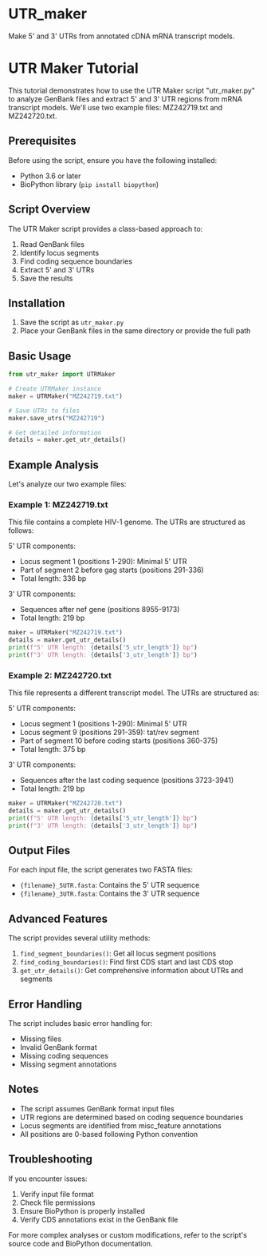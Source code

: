 # UTR_maker
Make 5' and 3' UTRs from annotated cDNA mRNA transcript models.

# UTR Maker Tutorial

This tutorial demonstrates how to use the UTR Maker script "utr_maker.py" to analyze GenBank files and extract 5' and 3' UTR regions from mRNA transcript models. We'll use two example files: MZ242719.txt and MZ242720.txt.

## Prerequisites

Before using the script, ensure you have the following installed:
- Python 3.6 or later
- BioPython library (`pip install biopython`)

## Script Overview

The UTR Maker script provides a class-based approach to:
1. Read GenBank files
2. Identify locus segments
3. Find coding sequence boundaries
4. Extract 5' and 3' UTRs
5. Save the results

## Installation

1. Save the script as `utr_maker.py`
2. Place your GenBank files in the same directory or provide the full path

## Basic Usage

```python
from utr_maker import UTRMaker

# Create UTRMaker instance
maker = UTRMaker("MZ242719.txt")

# Save UTRs to files
maker.save_utrs("MZ242719")

# Get detailed information
details = maker.get_utr_details()
```

## Example Analysis

Let's analyze our two example files:

### Example 1: MZ242719.txt

This file contains a complete HIV-1 genome. The UTRs are structured as follows:

5' UTR components:
- Locus segment 1 (positions 1-290): Minimal 5' UTR
- Part of segment 2 before gag starts (positions 291-336)
- Total length: 336 bp

3' UTR components:
- Sequences after nef gene (positions 8955-9173)
- Total length: 219 bp

```python
maker = UTRMaker("MZ242719.txt")
details = maker.get_utr_details()
print(f"5' UTR length: {details['5_utr_length']} bp")
print(f"3' UTR length: {details['3_utr_length']} bp")
```

### Example 2: MZ242720.txt

This file represents a different transcript model. The UTRs are structured as:

5' UTR components:
- Locus segment 1 (positions 1-290): Minimal 5' UTR
- Locus segment 9 (positions 291-359): tat/rev segment
- Part of segment 10 before coding starts (positions 360-375)
- Total length: 375 bp

3' UTR components:
- Sequences after the last coding sequence (positions 3723-3941)
- Total length: 219 bp

```python
maker = UTRMaker("MZ242720.txt")
details = maker.get_utr_details()
print(f"5' UTR length: {details['5_utr_length']} bp")
print(f"3' UTR length: {details['3_utr_length']} bp")
```

## Output Files

For each input file, the script generates two FASTA files:
- `{filename}_5UTR.fasta`: Contains the 5' UTR sequence
- `{filename}_3UTR.fasta`: Contains the 3' UTR sequence

## Advanced Features

The script provides several utility methods:

1. `find_segment_boundaries()`: Get all locus segment positions
2. `find_coding_boundaries()`: Find first CDS start and last CDS stop
3. `get_utr_details()`: Get comprehensive information about UTRs and segments

## Error Handling

The script includes basic error handling for:
- Missing files
- Invalid GenBank format
- Missing coding sequences
- Missing segment annotations

## Notes

- The script assumes GenBank format input files
- UTR regions are determined based on coding sequence boundaries
- Locus segments are identified from misc_feature annotations
- All positions are 0-based following Python convention

## Troubleshooting

If you encounter issues:
1. Verify input file format
2. Check file permissions
3. Ensure BioPython is properly installed
4. Verify CDS annotations exist in the GenBank file

For more complex analyses or custom modifications, refer to the script's source code and BioPython documentation.
